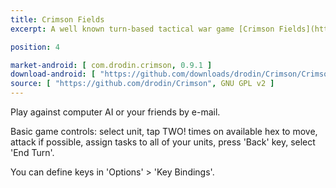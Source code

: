 ```yaml
---
title: Crimson Fields
excerpt: A well known turn-based tactical war game [Crimson Fields](http://crimson.seul.org/) for Android.

position: 4

market-android: [ com.drodin.crimson, 0.9.1 ] 
download-android: [ "https://github.com/downloads/drodin/Crimson/Crimson_09_beta.apk", 0.9 beta ]
source: [ "https://github.com/drodin/Crimson", GNU GPL v2 ]
---
```


Play against computer AI or your friends by e-mail.

Basic game controls: select unit, tap TWO! times on available hex to move, attack if possible, assign tasks to all of your units, press 'Back' key, select 'End Turn'.

You can define keys in 'Options' > 'Key Bindings'.
